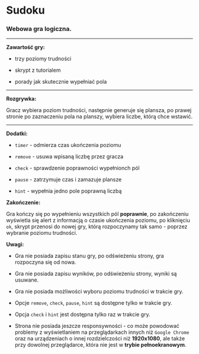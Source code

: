 # Sudoku
### Webowa gra logiczna. ###
****
**Zawartość gry:**

* trzy poziomy trudności

* skrypt z tutorialem

* porady jak skutecznie wypełniać pola

****
**Rozgrywka:**

Gracz wybiera poziom trudności, następnie generuje się plansza, po prawej stronie po zaznaczeniu pola na planszy, wybiera liczbe, którą chce wstawić. 


****
**Dodatki:**

* `timer` - odmierza czas ukończenia poziomu

* `remove` - usuwa wpisaną liczbę przez gracza

* `check` - sprawdzenie poprawności wypełnionch pól

* `pause` - zatrzymuje czas i zamazuje plansze

* `hint` - wypełnia jedno pole poprawną liczbą 

**Zakończenie:**

Gra kończy się po wypełnieniu wszystkich pól **poprawnie**, po zakończeniu wyświetla się alert z informacją o czasie ukończenia poziomu, po kliknięciu `ok`, skrypt przenosi do nowej gry, którą rozpoczynamy tak samo - poprzez wybranie poziomu trudności.

**Uwagi:**
* Gra nie posiada zapisu stanu gry, po odświeżeniu strony, gra rozpoczyna się od nowa.
  
* Gra nie posiada zapisu wyników, po odświeżeniu strony, wyniki są usuwane.
  
* Gra nie posiada możliwości wyboru poziomu trudności w trakcie gry.
  
* Opcje `remove`, `check`, `pause`, `hint` są dostępne tylko w trakcie gry.
  
* Opcja `check` i `hint` jest dostępna tylko raz w trakcie gry.
  
* Strona nie posiada jeszcze responsywności - co może powodować problemy z wyświetlaniem na przeglądarkach innych niż `Google Chrome` oraz na urządzeniach o innej rozdzielczości niż **1920x1080**, ale także przy dowolnej przeglądarce, która nie jest w **trybie pełnoekranowym**.
